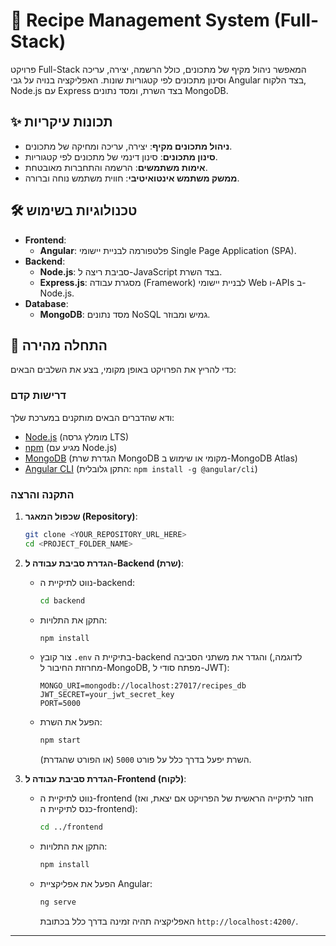# 🍲 Recipe Management System (Full-Stack)

פרויקט Full-Stack המאפשר ניהול מקיף של מתכונים, כולל הרשמה, יצירה, עריכה וסינון מתכונים לפי קטגוריות שונות. האפליקציה בנויה על גבי Angular בצד הלקוח, Node.js עם Express בצד השרת, ומסד נתונים MongoDB.

## ✨ תכונות עיקריות

* **ניהול מתכונים מקיף**: יצירה, עריכה ומחיקה של מתכונים.
* **סינון מתכונים**: סינון דינמי של מתכונים לפי קטגוריות.
* **אימות משתמשים**: הרשמה והתחברות מאובטחת.
* **ממשק משתמש אינטואיטיבי**: חווית משתמש נוחה וברורה.

## 🛠️ טכנולוגיות בשימוש

* **Frontend**:
    * **Angular**: פלטפורמה לבניית יישומי Single Page Application (SPA).
* **Backend**:
    * **Node.js**: סביבת ריצה ל-JavaScript בצד השרת.
    * **Express.js**: מסגרת עבודה (Framework) לבניית יישומי Web ו-APIs ב-Node.js.
* **Database**:
    * **MongoDB**: מסד נתונים NoSQL גמיש ומבוזר.

## 🚀 התחלה מהירה

כדי להריץ את הפרויקט באופן מקומי, בצע את השלבים הבאים:

### דרישות קדם

ודא שהדברים הבאים מותקנים במערכת שלך:

* [Node.js](https://nodejs.org/en/download/) (מומלץ גרסה LTS)
* [npm](https://www.npmjs.com/get-npm) (מגיע עם Node.js)
* [MongoDB](https://www.mongodb.com/try/download/community) (הגדרת שרת MongoDB מקומי או שימוש ב-MongoDB Atlas)
* [Angular CLI](https://angular.io/cli) (התקן גלובלית: `npm install -g @angular/cli`)

### התקנה והרצה

1.  **שכפול המאגר (Repository)**:
    ```bash
    git clone <YOUR_REPOSITORY_URL_HERE>
    cd <PROJECT_FOLDER_NAME>
    ```

2.  **הגדרת סביבת עבודה ל-Backend (שרת)**:
    * נווט לתיקיית ה-backend:
        ```bash
        cd backend
        ```
    * התקן את התלויות:
        ```bash
        npm install
        ```
    * צור קובץ `.env` בתיקיית ה-backend והגדר את משתני הסביבה (לדוגמה, מחרוזת החיבור ל-MongoDB, מפתח סודי ל-JWT):
        ```
        MONGO_URI=mongodb://localhost:27017/recipes_db
        JWT_SECRET=your_jwt_secret_key
        PORT=5000
        ```
    * הפעל את השרת:
        ```bash
        npm start
        ```
        השרת יפעל בדרך כלל על פורט `5000` (או הפורט שהגדרת).

3.  **הגדרת סביבת עבודה ל-Frontend (לקוח)**:
    * נווט לתיקיית ה-frontend (חזור לתיקייה הראשית של הפרויקט אם יצאת, ואז כנס לתיקיית ה-frontend):
        ```bash
        cd ../frontend
        ```
    * התקן את התלויות:
        ```bash
        npm install
        ```
    * הפעל את אפליקציית Angular:
        ```bash
        ng serve
        ```
        האפליקציה תהיה זמינה בדרך כלל בכתובת `http://localhost:4200/`.

---
